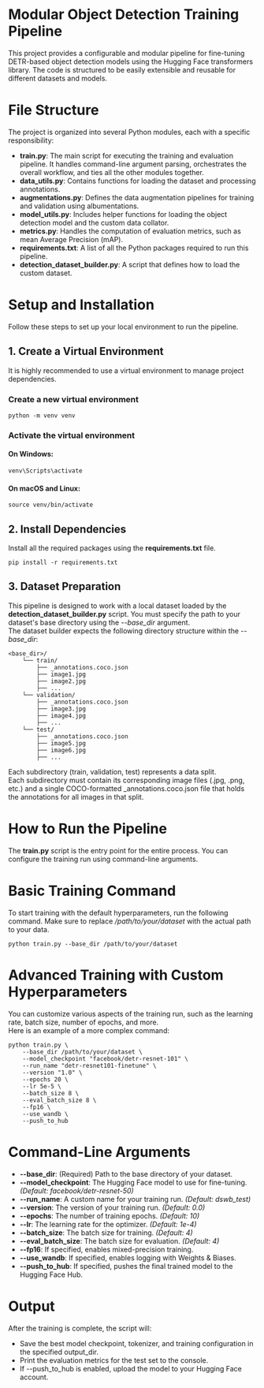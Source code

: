 # Modular Object Detection Training Pipeline
This project provides a configurable and modular pipeline for fine-tuning DETR-based object detection models using the Hugging Face transformers library. The code is structured to be easily extensible and reusable for different datasets and models.

# File Structure
The project is organized into several Python modules, each with a specific responsibility:
- **train.py**: The main script for executing the training and evaluation pipeline. It handles command-line argument parsing, orchestrates the overall workflow, and ties all the other modules together.
- **data_utils.py**: Contains functions for loading the dataset and processing annotations.
- **augmentations.py**: Defines the data augmentation pipelines for training and validation using albumentations.
- **model_utils.py**: Includes helper functions for loading the object detection model and the custom data collator.
- **metrics.py**: Handles the computation of evaluation metrics, such as mean Average Precision (mAP).
- **requirements.txt**: A list of all the Python packages required to run this pipeline.
- **detection_dataset_builder.py**: A script that defines how to load the custom dataset.

# Setup and Installation
Follow these steps to set up your local environment to run the pipeline.

## 1. Create a Virtual Environment
It is highly recommended to use a virtual environment to manage project dependencies.

### Create a new virtual environment
    python -m venv venv

### Activate the virtual environment
#### On Windows:
    venv\Scripts\activate
#### On macOS and Linux:
    source venv/bin/activate


## 2. Install Dependencies
Install all the required packages using the **requirements.txt** file.

    pip install -r requirements.txt


## 3. Dataset Preparation
This pipeline is designed to work with a local dataset loaded by the **detection_dataset_builder.py** script. You must specify the path to your dataset's base directory using the _--base_dir_ argument.\
The dataset builder expects the following directory structure within the _--base_dir_:

    <base_dir>/
        └── train/
            ├── _annotations.coco.json
            ├── image1.jpg
            ├── image2.jpg
            ├── ...
        └── validation/
            ├── _annotations.coco.json
            ├── image3.jpg
            ├── image4.jpg
            ├── ...
        └── test/
            ├── _annotations.coco.json
            ├── image5.jpg
            ├── image6.jpg
            ├── ...

Each subdirectory (train, validation, test) represents a data split.\
Each subdirectory must contain its corresponding image files (.jpg, .png, etc.) and a single COCO-formatted _annotations.coco.json file that holds the annotations for all images in that split.

# How to Run the Pipeline
The **train.py** script is the entry point for the entire process. You can configure the training run using command-line arguments.

# Basic Training Command
To start training with the default hyperparameters, run the following command. Make sure to replace _/path/to/your/dataset_ with the actual path to your data.

    python train.py --base_dir /path/to/your/dataset

# Advanced Training with Custom Hyperparameters
You can customize various aspects of the training run, such as the learning rate, batch size, number of epochs, and more.\
Here is an example of a more complex command:

    python train.py \
        --base_dir /path/to/your/dataset \
        --model_checkpoint "facebook/detr-resnet-101" \
        --run_name "detr-resnet101-finetune" \
        --version "1.0" \
        --epochs 20 \
        --lr 5e-5 \
        --batch_size 8 \
        --eval_batch_size 8 \
        --fp16 \
        --use_wandb \
        --push_to_hub

# Command-Line Arguments
- **--base_dir**: (Required) Path to the base directory of your dataset.
- **--model_checkpoint**: The Hugging Face model to use for fine-tuning. _(Default: facebook/detr-resnet-50)_
- **--run_name**: A custom name for your training run. _(Default: dswb_test)_
- **--version**: The version of your training run. _(Default: 0.0)_
- **--epochs**: The number of training epochs. _(Default: 10)_
- **--lr**: The learning rate for the optimizer. _(Default: 1e-4)_
- **--batch_size**: The batch size for training. _(Default: 4)_
- **--eval_batch_size**: The batch size for evaluation. _(Default: 4)_
- **--fp16**: If specified, enables mixed-precision training.
- **--use_wandb**: If specified, enables logging with Weights & Biases.
- **--push_to_hub**: If specified, pushes the final trained model to the Hugging Face Hub.

# Output
After the training is complete, the script will:
- Save the best model checkpoint, tokenizer, and training configuration in the specified output_dir.
- Print the evaluation metrics for the test set to the console.
- If --push_to_hub is enabled, upload the model to your Hugging Face account.
